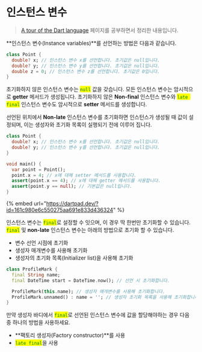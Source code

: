# 인스턴스 변수

> [A tour of the Dart language](https://dart.dev/guides/language/language-tour) 페이지를 공부하면서 정리한 내용입니다.

**인스턴스 변수(Instance variables)**를 선언하는 방법은 다음과 같습니다.

```dart
class Point {
  double? x; // 인스턴스 변수 x를 선언합니다. 초기값은 null입니다.
  double? y; // 인스턴스 변수 y를 선언합니다. 초기값은 null입니다.
  double z = 0; // 인스턴스 변수 z를 선언합니다. 초기값은 0입니다.
}
```

초기화하지 않은 인스턴스 변수는 <mark style="color:green;">`null`</mark> 값을 갖습니다. 모든 인스턴스 변수는 암시적으로 **getter** 메서드가 생성됩니다. 초기화하지 않은 **Non-final** 인스턴스 변수와 <mark style="color:green;">`late final`</mark> 인스턴스 변수도 암시적으로 **setter** 메서드를 생성합니다.

선언된 위치에서 **Non-late** 인스턴스 변수를 초기화하면 인스턴스가 생성될 때 값이 설정되며, 이는 생성자와 초기화 목록이 실행되기 전에 이루어 집니다.

```dart
class Point {
  double? x; // 인스턴스 변수 x를 선언합니다. 초기값은 null입니다.
  double? y; // 인스턴스 변수 y를 선언합니다. 초기값은 null입니다.
}

void main() {
  var point = Point();
  point.x = 4; // x에 대해 setter 메서드를 사용합니다.
  assert(point.x == 4); // x에 대해 getter 메서드를 사용합니다.
  assert(point.y == null); // 기본값은 null입니다.
}
```

{% embed url="https://dartpad.dev/?id=161c980e6c550275aa691e833d436324" %}

인스턴스 변수는 <mark style="color:green;">`final`</mark>로 설정할 수 잇으며, 이 경우 딱 한번만 초기화할 수 있습니다. <mark style="color:green;">`final`</mark> 및 **non-late** 인스턴스 변수는 아래의 방법으로 초기화 할 수 있습니다.

* 변수 선언 시점에 초기화
* 생성자 매개변수를 사용해 초기화
* 생성자의 초기화 목록(Initializer list)을 사용해 초기화

```dart
class ProfileMark {
  final String name;
  final DateTime start = DateTime.now(); // 선언 시 초기화합니다.

  ProfileMark(this.name); // 생성자 매개변수를 사용해 초기화합니다.
  ProfileMark.unnamed() : name = ''; // 생성자 초기화 목록을 사용해 초기화합니다.
}
```

만약 생성자 바디에서 <mark style="color:green;">`final`</mark>로 선언된 인스턴스 변수에 값을 할당해야하는 경우 다음 중 하나의 방법을 사용하세요.

* **팩토리 생성자(Factory constructor)**를 사용
* <mark style="color:green;">`late final`</mark>을 사용
